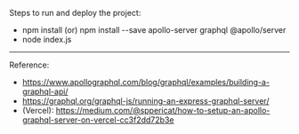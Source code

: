 Steps to run and deploy the project:

- npm install (or) npm install --save apollo-server graphql @apollo/server
- node index.js

---

Reference:

- https://www.apollographql.com/blog/graphql/examples/building-a-graphql-api/
- https://graphql.org/graphql-js/running-an-express-graphql-server/
- (Vercel): https://medium.com/@sppericat/how-to-setup-an-apollo-graphql-server-on-vercel-cc3f2dd72b3e
